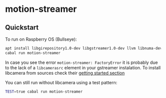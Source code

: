 # motion-streamer

## Quickstart

To run on Raspberry OS (Bullseye):

```sh
apt install libgirepository1.0-dev libgstreamer1.0-dev llvm libnuma-dev gstreamer1.0-opencv
cabal run motion-streamer
```

In case you see the error `motion-streamer: FactoryError` it is probably due to the lack of a `libcamerasrc` element in your gstreamer instalation.
To install libcamera from sources check their [getting started section](https://libcamera.org/getting-started.html)

You can still run without libcamera using a test pattern:

```sh
TEST=true cabal run motion-streamer
```
